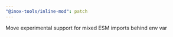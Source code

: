 ```yaml
---
"@inox-tools/inline-mod": patch
---
```


Move experimental support for mixed ESM imports behind env var

